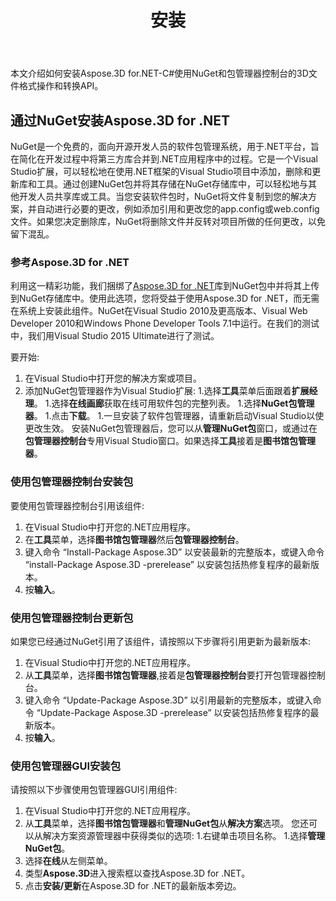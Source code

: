 ﻿---
title: 安装
type: docs
weight: 40
url: /zh/net/installation/
description: 本文介绍如何安装Aspose.3D for.NET-C#使用NuGet和包管理器控制台的3D文件格式操作和转换API。
---
本文介绍如何安装Aspose.3D for.NET-C#使用NuGet和包管理器控制台的3D文件格式操作和转换API。

## **通过NuGet安装Aspose.3D for .NET**
NuGet是一个免费的，面向开源开发人员的软件包管理系统，用于.NET平台，旨在简化在开发过程中将第三方库合并到.NET应用程序中的过程。它是一个Visual Studio扩展，可以轻松地在使用.NET框架的Visual Studio项目中添加，删除和更新库和工具。通过创建NuGet包并将其存储在NuGet存储库中，可以轻松地与其他开发人员共享库或工具。当您安装软件包时，NuGet将文件复制到您的解决方案，并自动进行必要的更改，例如添加引用和更改您的app.config或web.config文件。如果您决定删除库，NuGet将删除文件并反转对项目所做的任何更改，以免留下混乱。
### **参考Aspose.3D for .NET**
利用这一精彩功能，我们捆绑了[Aspose.3D for .NET](https://www.nuget.org/packages/Aspose.3D)库到NuGet包中并将其上传到NuGet存储库中。使用此选项，您将受益于使用Aspose.3D for .NET，而无需在系统上安装此组件。NuGet在Visual Studio 2010及更高版本、Visual Web Developer 2010和Windows Phone Developer Tools 7.1中运行。在我们的测试中，我们用Visual Studio 2015 Ultimate进行了测试。

要开始:

1. 在Visual Studio中打开您的解决方案或项目。
1. 添加NuGet包管理器作为Visual Studio扩展:
1.选择**工具**菜单后面跟着**扩展经理**。
1.选择**在线画廊**获取在线可用软件包的完整列表。
1.选择**NuGet包管理器**。
1.点击**下载**。
1.一旦安装了软件包管理器，请重新启动Visual Studio以使更改生效。
安装NuGet包管理器后，您可以从**管理NuGet包**窗口，或通过在**包管理器控制台**专用Visual Studio窗口。如果选择**工具**接着是**图书馆包管理器**。
### **使用包管理器控制台安装包**
要使用包管理器控制台引用该组件:

1. 在Visual Studio中打开您的.NET应用程序。
1. 在**工具**菜单，选择**图书馆包管理器**然后**包管理器控制台**。
1. 键入命令 “Install-Package Aspose.3D” 以安装最新的完整版本，或键入命令 “install-Package Aspose.3D -prerelease” 以安装包括热修复程序的最新版本。
1. 按**输入**。
### **使用包管理器控制台更新包**
如果您已经通过NuGet引用了该组件，请按照以下步骤将引用更新为最新版本:

1. 在Visual Studio中打开您的.NET应用程序。
1. 从**工具**菜单，选择**图书馆包管理器**,接着是**包管理器控制台**要打开包管理器控制台。
1. 键入命令 “Update-Package Aspose.3D” 以引用最新的完整版本，或键入命令 “Update-Package Aspose.3D -prerelease” 以安装包括热修复程序的最新版本。
1. 按**输入**。
### **使用包管理器GUI安装包**
请按照以下步骤使用包管理器GUI引用组件:

1. 在Visual Studio中打开您的.NET应用程序。
1. 从**工具**菜单，选择**图书馆包管理器**和**管理NuGet包**从**解决方案**选项。
您还可以从解决方案资源管理器中获得类似的选项:
1.右键单击项目名称。
1.选择**管理NuGet包**。
1. 选择**在线**从左侧菜单。
1. 类型**Aspose.3D**进入搜索框以查找Aspose.3D for .NET。
1. 点击**安装/更新**在Aspose.3D for .NET的最新版本旁边。
